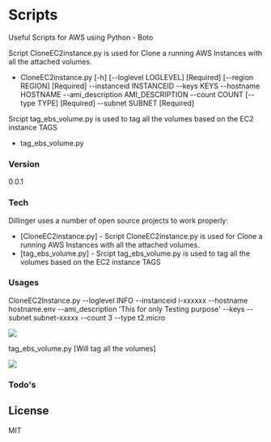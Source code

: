 # Scripts

Useful Scripts for AWS using Python - Boto

Script CloneEC2instance.py  is used for Clone a running AWS Instances with all the attached volumes.
  - CloneEC2instance.py  [-h] [--loglevel LOGLEVEL] [Required]
                               [--region REGION] [Required]
                               --instanceid INSTANCEID 
                               --keys KEYS 
                               --hostname HOSTNAME 
                               --ami_description AMI_DESCRIPTION 
                               --count COUNT 
                               [--type TYPE] [Required]
                               --subnet SUBNET [Required]

Srcipt tag_ebs_volume.py is used to tag all the volumes based on the EC2 instance TAGS
  - tag_ebs_volume.py


### Version
0.0.1

### Tech

Dillinger uses a number of open source projects to work properly:

* [CloneEC2instance.py] - Script CloneEC2instance.py  is used for Clone a running AWS Instances with all the attached volumes.
* [tag_ebs_volume.py] - Srcipt tag_ebs_volume.py is used to tag all the volumes based on the EC2 instance TAGS

### Usages
CloneEC2Instance.py --loglevel INFO --instanceid i-xxxxxx --hostname hostname.env --ami_description 'This for only Testing purpose' --keys <keyname> --subnet subnet-xxxxx --count 3 --type t2.micro

<img src=http://i.imgur.com/TtrJXHm.png>

tag_ebs_volume.py [Will tag all the volumes]

<img src=http://i.imgur.com/8wANdRq.png>

### Todo's



License
----
MIT


